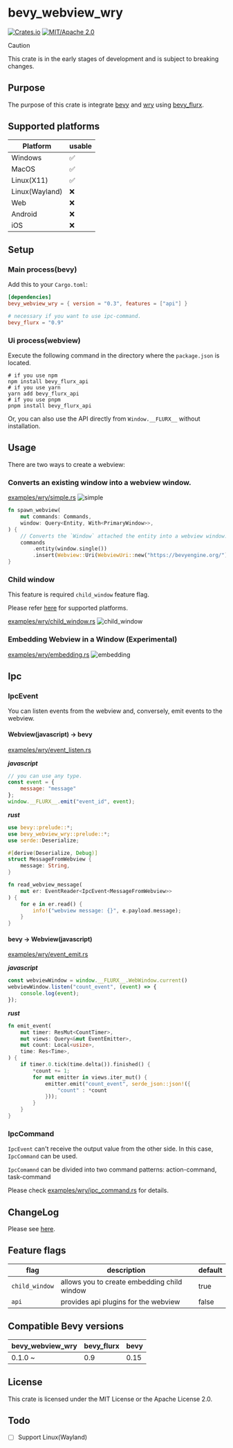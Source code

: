 # bevy_webview_wry

[![Crates.io](https://img.shields.io/crates/v/bevy_webview_wry.svg)](https://crates.io/crates/bevy_webview_wry)
[![MIT/Apache 2.0](https://img.shields.io/badge/license-MIT%2FApache-blue.svg)](https://github.com/not-elm/bevy_webview_wry#license)

> [!CAUTION]
> This crate is in the early stages of development and is subject to breaking changes.

## Purpose

The purpose of this crate is integrate [bevy](https://github.com/bevyengine/bevy)
and [wry](https://github.com/tauri-apps/wry) using [bevy_flurx](https://github.com/not-elm/bevy_flurx).

## Supported platforms

| Platform       | usable |
|----------------|--------|
| Windows        | ✅      |
| MacOS          | ✅      |
| Linux(X11)     | ✅      |
| Linux(Wayland) | ❌      |
| Web            | ❌      |
| Android        | ❌      |
| iOS            | ❌      |

## Setup

### Main process(bevy)

Add this to your `Cargo.toml`:

```toml
[dependencies]
bevy_webview_wry = { version = "0.3", features = ["api"] }

# necessary if you want to use ipc-command.
bevy_flurx = "0.9"
```

### Ui process(webview)

Execute the following command in the directory where the `package.json` is located.

```shell
# if you use npm
npm install bevy_flurx_api
# if you use yarn
yarn add bevy_flurx_api
# if you use pnpm
pnpm install bevy_flurx_api
```

Or, you can also use the API directly from `Window.__FLURX__` without installation.

## Usage

There are two ways to create a webview:

### Converts an existing window into a webview window.

[examples/wry/simple.rs](../../examples/wry/simple.rs)
![simple](../../examples/wry/simple.gif)

```rust
fn spawn_webview(
    mut commands: Commands,
    window: Query<Entity, With<PrimaryWindow>>,
) {
    // Converts the `Window` attached the entity into a webview window. 
    commands
        .entity(window.single())
        .insert(Webview::Uri(WebviewUri::new("https://bevyengine.org/")));
}
```

### Child window

This feature is required `child_window` feature flag.

Please refer [here](https://github.com/not-elm/bevy_child_window) for supported platforms.

[examples/wry/child_window.rs](../../examples/wry/child_window.rs)
![child_window](../../examples/wry/child_window.gif)

### Embedding Webview in a Window (Experimental)

[examples/wry/embedding.rs](../../examples/wry/embedding.rs)
![embedding](../../examples/wry/embedding.gif)

## Ipc

### IpcEvent

You can listen events from the webview and, conversely, emit events to the webview.

#### Webview(javascript) -> bevy

[examples/wry/event_listen.rs](../../examples/wry/ipc_trigger.rs)

___javascript___

```javascript
// you can use any type.
const event = {
    message: "message"
};
window.__FLURX__.emit("event_id", event);
```

___rust___

```rust
use bevy::prelude::*;
use bevy_webview_wry::prelude::*;
use serde::Deserialize;

#[derive(Deserialize, Debug)]
struct MessageFromWebview {
    message: String,
}

fn read_webview_message(
    mut er: EventReader<IpcEvent<MessageFromWebview>>
) {
    for e in er.read() {
        info!("webview message: {}", e.payload.message);
    }
}
```

#### bevy -> Webview(javascript)

[examples/wry/event_emit.rs](../../examples/wry/emit_event_to_webview.rs)

___javascript___

```javascript
const webviewWindow = window.__FLURX__.WebWindow.current()
webviewWindow.listen("count_event", (event) => {
    console.log(event);
});
```

___rust___

```rust
fn emit_event(
    mut timer: ResMut<CountTimer>,
    mut views: Query<&mut EventEmitter>,
    mut count: Local<usize>,
    time: Res<Time>,
) {
    if timer.0.tick(time.delta()).finished() {
        *count += 1;
        for mut emitter in views.iter_mut() {
            emitter.emit("count_event", serde_json::json!({
                "count" : *count
            }));
        }
    }
}
```

### IpcCommand

`IpcEvent` can't receive the output value from the other side.
In this case, `IpcCommand` can be used.

`IpcComamnd` can be divided into two command patterns: action-command, task-command

Please check  [examples/wry/ipc_command.rs](../../examples/wry/ipc_command.rs) for details.

## ChangeLog

Please see [here](https://github.com/not-elm/bevy_webview_wry/blob/main/CHANGELOG.md).

## Feature flags

| flag           | description                                 | default |
|----------------|---------------------------------------------|---------|
| `child_window` | allows you to create embedding child window | true    |
| `api`          | provides api plugins for the webview        | false   |

## Compatible Bevy versions

| bevy_webview_wry | bevy_flurx | bevy |
|------------------|------------|------|
| 0.1.0 ~          | 0.9        | 0.15 |

## License

This crate is licensed under the MIT License or the Apache License 2.0.

## Todo

- [ ] Support Linux(Wayland)